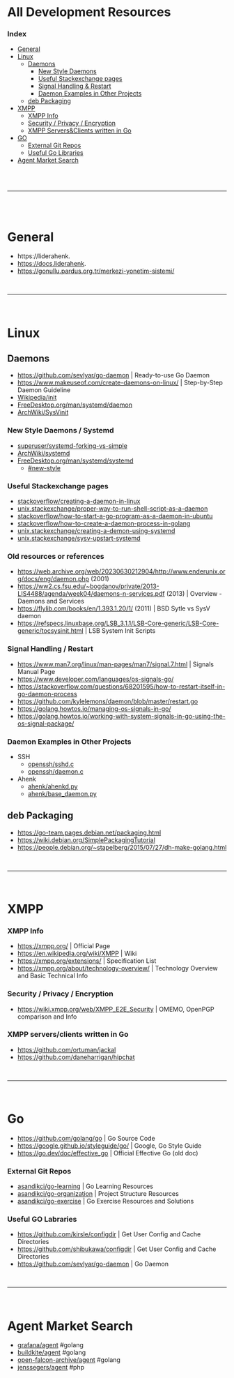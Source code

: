 # All Development Resources

### Index

- [General](#general)
- [Linux](#linux)
  - [Daemons](#daemons)
    - [New Style Daemons](#new-style-daemons)
    - [Useful Stackexchange pages](#useful-stackexchange-pages)
    - [Signal Handling & Restart](#signal-handling-restart)
    - [Daemon Examples in Other Projects](#daemon-examples-in-other-projects)
  - [deb Packaging](#deb-packaging)
- [XMPP](#xmpp)
  - [XMPP Info](#xmpp-info)
  - [Security / Privacy / Encryption](#security-privacy-encryption)
  - [XMPP Servers&Clients written in Go](#xmpp-servers-clients-written-in-go)
- [GO](#go)
  - [External Git Repos](#external-git-repos)
  - [Useful Go Libraries](#useful-go-labraries)
- [Agent Market Search](#agent-market-search)

<br>
<br>

---

<br>
<br>


# General
- https://liderahenk.
- https://docs.liderahenk.
- https://gonullu.pardus.org.tr/merkezi-yonetim-sistemi/

<br>

---

<br>

# Linux

## Daemons

- https://github.com/sevlyar/go-daemon | Ready-to-use Go Daemon
- https://www.makeuseof.com/create-daemons-on-linux/ | Step-by-Step Daemon Guideline
- [Wikipedia/init](https://en.wikipedia.org/wiki/Init)
- [FreeDesktop.org/man/systemd/daemon](https://www.freedesktop.org/software/systemd/man/daemon.html)
- [ArchWiki/SysVinit](https://wiki.archlinux.org/title/SysVinit)

### New Style Daemons / Systemd
- [superuser/systemd-forking-vs-simple](https://superuser.com/questions/1274901/systemd-forking-vs-simple)
- [ArchWiki/systemd](https://wiki.archlinux.org/title/Systemd)
- [FreeDesktop.org/man/systemd/systemd](https://www.freedesktop.org/software/systemd/man/systemd.html)
  - [#new-style](https://www.freedesktop.org/software/systemd/man/daemon.html#New-Style%20Daemons)
### Useful Stackexchange pages
- [stackoverflow/creating-a-daemon-in-linux](https://stackoverflow.com/questions/17954432/creating-a-daemon-in-linux)
- [unix.stackexchange/proper-way-to-run-shell-script-as-a-daemon](https://unix.stackexchange.com/questions/426862/proper-way-to-run-shell-script-as-a-daemon)
- [stackoverflow/how-to-start-a-go-program-as-a-daemon-in-ubuntu](https://stackoverflow.com/questions/10067295/how-to-start-a-go-program-as-a-daemon-in-ubuntu)
- [stackoverflow/how-to-create-a-daemon-process-in-golang](https://stackoverflow.com/questions/23736046/how-to-create-a-daemon-process-in-golang)
- [unix.stackexchange/creating-a-demon-using-systemd](https://unix.stackexchange.com/questions/377483/what-are-ways-of-creating-a-daemon-using-systemd#377498)
- [unix.stackexchange/sysv-upstart-systemd](https://unix.stackexchange.com/questions/196166/how-to-find-out-if-a-system-uses-sysv-upstart-or-systemd-initsystem)
### Old resources or references
- https://web.archive.org/web/20230630212904/http://www.enderunix.org/docs/eng/daemon.php (2001)
- https://ww2.cs.fsu.edu/~bogdanov/private/2013-LIS4488/agenda/week04/daemons-n-services.pdf (2013) | Overview - Daemons and Services
- https://flylib.com/books/en/1.393.1.20/1/ (2011) | BSD Sytle vs SysV daemon
- https://refspecs.linuxbase.org/LSB_3.1.1/LSB-Core-generic/LSB-Core-generic/tocsysinit.html | LSB System Init Scripts

### Signal Handling / Restart
- https://www.man7.org/linux/man-pages/man7/signal.7.html | Signals Manual Page
- https://www.developer.com/languages/os-signals-go/
- https://stackoverflow.com/questions/68201595/how-to-restart-itself-in-go-daemon-process
- https://github.com/kylelemons/daemon/blob/master/restart.go
- https://golang.howtos.io/managing-os-signals-in-go/
- https://golang.howtos.io/working-with-system-signals-in-go-using-the-os-signal-package/
### Daemon Examples in Other Projects
- SSH
  - [openssh/sshd.c](https://github.com/openssh/openssh-portable/blob/master/sshd.c)
  - [openssh/daemon.c](https://github.com/openssh/openssh-portable/blob/master/openbsd-compat/daemon.c#L52)
- Ahenk
  - [ahenk/ahenkd.py](https://github.com/Pardus-LiderAhenk/ahenk/blob/master/src/ahenkd.py)
  - [ahenk/base_daemon.py](https://github.com/Pardus-LiderAhenk/ahenk/blob/master/src/base/deamon/base_daemon.py)

## deb Packaging
- https://go-team.pages.debian.net/packaging.html
- https://wiki.debian.org/SimplePackagingTutorial
- https://people.debian.org/~stapelberg/2015/07/27/dh-make-golang.html

<br>

---

<br>

# XMPP
### XMPP Info
- https://xmpp.org/ | Official Page
- https://en.wikipedia.org/wiki/XMPP | Wiki
- https://xmpp.org/extensions/ | Specification List
- https://xmpp.org/about/technology-overview/ | Technology Overview and Basic Technical Info

### Security / Privacy / Encryption
- https://wiki.xmpp.org/web/XMPP_E2E_Security | OMEMO, OpenPGP comparison and Info

### XMPP servers/clients written in Go
- https://github.com/ortuman/jackal
- https://github.com/daneharrigan/hipchat

<br>

---

<br>

# Go
- https://github.com/golang/go | Go Source Code
- https://google.github.io/styleguide/go/ | Google, Go Style Guide
- https://go.dev/doc/effective_go | Official Effective Go (old doc)
### External Git Repos
- [asandikci/go-learning](https://git.aliberksandikci.com.tr/asandikci/go-learning) | Go Learning Resources
- [asandikci/go-organization](https://git.aliberksandikci.com.tr/asandikci/go-organization) | Project Structure Resources
- [asandikci/go-exercise](https://git.aliberksandikci.com.tr/asandikci/go-exercise) | Go Exercise Resources and Solutions
### Useful GO Labraries
- https://github.com/kirsle/configdir | Get User Config and Cache Directories
- https://github.com/shibukawa/configdir | Get User Config and Cache Directories
- https://github.com/sevlyar/go-daemon | Go Daemon

<br>

---

<br>

# Agent Market Search
- [grafana/agent](https://github.com/grafana/agent) #golang
- [buildkite/agent](https://github.com/buildkite/agent) #golang
- [open-falcon-archive/agent](https://github.com/open-falcon-archive/agent) #golang
- [jenssegers/agent](https://github.com/jenssegers/agent) #php